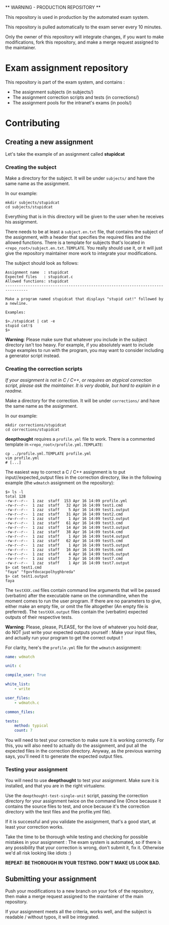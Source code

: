 ** WARNING - PRODUCTION REPOSITORY **

This repository is used in production by the automated exam system.

This repository is pulled automatically to the exam server every 10 minutes.

Only the owner of this repository will integrate changes, if you want to make modifications, fork this repository, and make a merge request assigned to the maintainer.

# Exam assignment repository

This repository is part of the exam system, and contains :
* The assignment subjects (in subjects/)
* The assignment correction scripts and tests (in corrections/)
* The assignment pools for the intranet's exams (in pools/)

# Contributing

## Creating a new assignment

Let's take the example of an assignment called **stupidcat**

### Creating the subject

Make a directory for the subject. It will be under `subjects/` and have the same name as the assignment.

In our example:
```
mkdir subjects/stupidcat
cd subjects/stupidcat
```

Everything that is in this directory will be given to the user when he receives his assignment.

There needs to be at least a `subject.en.txt` file, that contains the subject of the assignment, with a header that specifies the required files and the allowed functions.
There is a template for subjects that's located in `<repo_root>/subject.en.txt.TEMPLATE`. You really should use it, or it will just give the repository maintainer more work
to integrate your modifications.

The subject should look as follows:

```
Assignment name  : stupidcat
Expected files   : stupidcat.c
Allowed functions: stupidcat
--------------------------------------------------------------------------------

Make a program named stupidcat that displays "stupid cat!" followed by a newline.

Examples:

$>./stupidcat | cat -e
stupid cat!$
$>
```

**Warning**: Please make sure that whatever you include in the subject directory isn't too heavy. For example, if you absolutely want to include huge examples to run with the program, you may want to consider including a generator script instead.

### Creating the correction scripts

_If your assignment is not in C / C++, or requires an atypical correction script, please ask the maintainer. It is very doable, but hard to explain in a readme._

Make a directory for the correction. It will be under `corrections/` and have the same name as the assignment.

In our example:

```
mkdir corrections/stupidcat
cd corrections/stupidcat
```

**deepthought** requires a `profile.yml` file to work. There is a commented template in `<repo_root>/profile.yml.TEMPLATE`:

```
cp ../profile.yml.TEMPLATE profile.yml
vim profile.yml
# [...]
```

The easiest way to correct a C / C++ assignment is to put input//expected_output files in the correction directory, like in the following example (the `wdmatch` assignment on the repository):

```
$> ls -l
total 128
-rw-r--r--  1 zaz  staff  153 Apr 16 14:09 profile.yml
-rw-r--r--  1 zaz  staff   32 Apr 16 14:09 test1.cmd
-rw-r--r--  1 zaz  staff    5 Apr 16 14:09 test1.output
-rw-r--r--  1 zaz  staff   31 Apr 16 14:09 test2.cmd
-rw-r--r--  1 zaz  staff    1 Apr 16 14:09 test2.output
-rw-r--r--  1 zaz  staff   61 Apr 16 14:09 test3.cmd
-rw-r--r--  1 zaz  staff   14 Apr 16 14:09 test3.output
-rw-r--r--  1 zaz  staff   38 Apr 16 14:09 test4.cmd
-rw-r--r--  1 zaz  staff    1 Apr 16 14:09 test4.output
-rw-r--r--  1 zaz  staff   62 Apr 16 14:09 test5.cmd
-rw-r--r--  1 zaz  staff    1 Apr 16 14:09 test5.output
-rw-r--r--  1 zaz  staff   16 Apr 16 14:09 test6.cmd
-rw-r--r--  1 zaz  staff    4 Apr 16 14:09 test6.output
-rw-r--r--  1 zaz  staff    3 Apr 16 14:09 test7.cmd
-rw-r--r--  1 zaz  staff    1 Apr 16 14:09 test7.output
$> cat test1.cmd
"faya" "fgvvfdxcacpolhyghbreda"
$> cat test1.output
faya
```

The `testXXX.cmd` files contain command line arguments that will be passed (verbatim) after the executable name on the commandline, when the moment comes to run the user program. If there are no parameters to give, either make an empty file, or omit the file altogether (An empty file is preferred).
The `testXXX.output` files contain the (verbatim) expected outputs of their respective tests.

**Warning**: Please, please, PLEASE, for the love of whatever you hold dear, do NOT just write your expected outputs yourself : Make your input files, and actually run your program to get the correct output !

For clarity, here's the `profile.yml` file for the `wdmatch` assignment:

```yaml
name: wdmatch

unit: c

compile_user: True

white_list:
    - write

user_files:
    - wdmatch.c

common_files:

tests:
    method: typical
    count: 7
```

You will need to test your correction to make sure it is working correctly. For this, you will also need to actually do the assignment, and put all the expected files in the correction directory. Anyway, as the previous warning says, you'll need it to generate the expected output files.

### Testing your assignment

You will need to use **deepthought** to test your assignment. Make sure it is installed, and that you are in the right virtualenv.

Use the `deepthought-test-single-unit` script, passing the correction directory for your assignment twice on the command line (Once because it contains the source files to test, and once because it's the correction directory with the test files and the profile.yml file).

If it is successful and you validate the assignment, that's a good start, at least your correction works.

Take the time to be thorough while testing and checking for possible mistakes in your assignment : The exam system is automated, so if there is any possibility that your correction is wrong, don't submit it, fix it. Otherwise we'd all risk looking like idiots :)

**REPEAT: BE THOROUGH IN YOUR TESTING. DON'T MAKE US LOOK BAD.**

## Submitting your assignment

Push your modifications to a new branch on your fork of the repository, then make a merge request assigned to the maintainer of the main repository.

If your assignment meets all the criteria, works well, and the subject is readable / without typos, it will be integrated.
